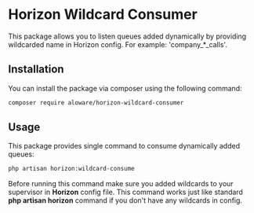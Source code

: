 # Horizon Wildcard Consumer

This package allows you to listen queues added dynamically by providing wildcarded name in Horizon config. For example: 'company_*_calls'.

## Installation
You can install the package via composer using the following command:

```sh
composer require aloware/horizon-wildcard-consumer
```

## Usage
This package provides single command to consume dynamically added queues:

```sh
php artisan horizon:wildcard-consume
```

Before running this command make sure you added wildcards to your supervisor in **Horizon** config file.
This command works just like standard **php artisan horizon** command if you don't have any wildcards in config.
